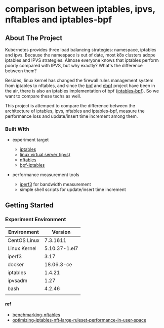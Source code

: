 # comparison between iptables, ipvs, nftables and iptables-bpf

## About The Project 

Kubernetes provides three load balancing strategies: namespace, iptables and ipvs. Because the namespace is out of 
date, most k8s clusters adope iptables and IPVS strategies. Almose everyone knows that iptables perform poorly 
compared with IPVS, but why exactly? What's the difference between them? 

Besides, linux kernel has changed the firewall rules management system from iptables to nftables, and since the 
[bpf](https://www.kernel.org/doc/Documentation/networking/filter.txt) and [ebpf](https://ebpf.io/) project have been 
in the air, there is also an iptables implementation of bpf 
([iptables-bpf](https://github.com/mbertrone/bpf-iptables)). So we want to compare these techs as well. 

This project is attemped to compare the difference between the architecture of iptables, ipvs, nftables and 
iptables-bpf, measure the performance loss and update/insert time increment among them. 

### Built With 

* experiment target
    * [iptables](https://netfilter.org/projects/iptables/index.html)
    * [linux virtual server (ipvs)](http://www.linuxvirtualserver.org/)
    * [nftables](https://netfilter.org/projects/nftables/index.html)
    * [bpf-iptables](https://github.com/mbertrone/bpf-iptables)

* performance measurement tools
    * [iperf3](https://iperf.fr/iperf-download.php) for bandwidth measurement
    * simple shell scripts for update/insert time increment

## Getting Started 

### Experiment Environment

| Environment  |       Version |
| ------------ | ------------- |
| CentOS Linux |      7.3.1611 |
| Linux Kernel | 5.10.37-1.el7 |
| iperf3       |          3.17 |
| docker       |    18.06.3-ce |
| iptables     |        1.4.21 |
| ipvsadm      |          1.27 |
| bash         |        4.2.46 |
|              |               |


#### ref 

* [benchmarking-nftables](https://developers.redhat.com/blog/2017/04/11/benchmarking-nftables)
* [optimizing-iptables-nft-large-ruleset-performance-in-user-space](https://developers.redhat.com/blog/2020/04/27/optimizing-iptables-nft-large-ruleset-performance-in-user-space)



